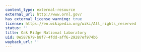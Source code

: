 ```yaml
---
content_type: external-resource
external_url: http://www.ornl.gov/
has_external_license_warning: true
license: https://en.wikipedia.org/wiki/All_rights_reserved
status: ''
title: Oak Ridge National Laboratory
uid: 0e587679-b8f7-4fdd-aff6-29287ef974b6
wayback_url: ''
---
```

